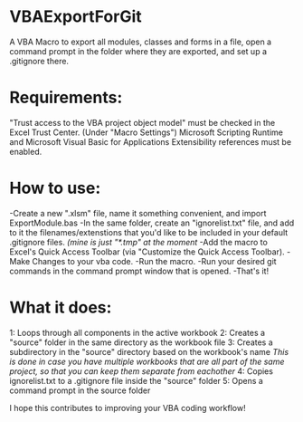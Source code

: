 # VBAExportForGit
A VBA Macro to export all modules, classes and forms in a file, open a command prompt in the folder where they are exported, and set up a .gitignore there.

# Requirements:
"Trust access to the VBA project object model" must be checked in the Excel Trust Center. (Under "Macro Settings")
Microsoft Scripting Runtime and Microsoft Visual Basic for Applications Extensibility references must be enabled.

# How to use:
-Create a new ".xlsm" file, name it something convenient, and import ExportModule.bas
-In the same folder, create an "ignorelist.txt" file, and add to it the filenames/extenstions that you'd like to be included in your default .gitignore files. *(mine is just "\*.tmp" at the moment*
-Add the macro to Excel's Quick Access Toolbar (via "Customize the Quick Access Toolbar).
-Make Changes to your vba code.
-Run the macro.
-Run your desired git commands in the command prompt window that is opened.
-That's it!

# What it does:
1: Loops through all components in the active workbook
2: Creates a "source" folder in the same directory as the workbook file
3: Creates a subdirectory in the "source" directory based on the workbook's name
  *This is done in case you have multiple workbooks that are all part of the same project, so that you can keep them separate from eachother*
4: Copies ignorelist.txt to a .gitignore file inside the "source" folder
5: Opens a command prompt in the source folder

I hope this contributes to improving your VBA coding workflow!
